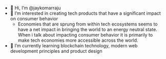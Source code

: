 - 👋 Hi, I’m @jaykomarraju
- 👀 I’m interested in creating tech products that have a significant impact on consumer behavior
    - Economies that are sprung from within tech ecosystems seems to have a net impact in bringing the world to an energy neutral state. When i talk about impacting consumer behavior it is primarily to make tech economies more accessible across the world.
- 🌱 I’m currently learning blockchain technology, modern web development principles and product design

<!---
jaykomarraju/jaykomarraju is a ✨ special ✨ repository because its `README.md` (this file) appears on your GitHub profile.
You can click the Preview link to take a look at your changes.
--->
